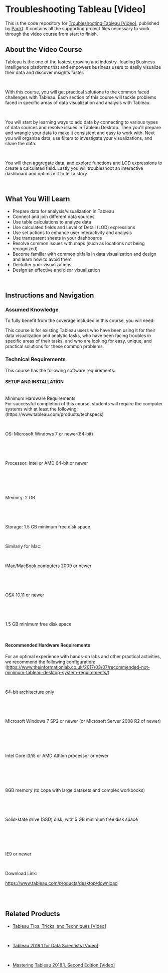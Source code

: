 # Troubleshooting Tableau [Video]

This is the code repository for [Troubleshooting Tableau [Video]](https://www.packtpub.com/big-data-and-business-intelligence/troubleshooting-tableau-video?utm_source=github&utm_medium=repository&utm_campaign=9781789137767), published by [Packt](https://www.packtpub.com/?utm_source=github). It contains all the supporting project files necessary to work through the video course from start to finish.

## About the Video Course

Tableau is the one of the fastest growing and industry- leading Business Intelligence platforms that and empowers business users to easily visualize their data and discover insights faster.


 


With this course, you will get practical solutions to the common faced challenges with Tableau. Each section of this course will tackle problems faced in specific areas of data visualization and analysis with Tableau.


 


You will start by learning ways to add data by connecting to various types of data sources and resolve issues in Tableau Desktop. Then you'll prepare and wrangle your data to make it consistent and easy to work with. Next you will organize data, use filters to investigate your visualizations, and share the data.


 


You will then aggregate data, and explore functions and LOD expressions to create a calculated field. Lastly you will troubleshoot an interactive dashboard and optimize it to tell a story


 




<H2>What You Will Learn</H2>

<DIV class=book-info-will-learn-text>

<UL>

<LI>Prepare data for analysis/visualization in Tableau 

<LI>Connect and join different data sources 

<LI>Use table calculations to analyze data 

<LI>Use calculated fields and Level of Detail (LOD) expressions 

<LI>Use set actions to enhance user interactivity and analysis 

<LI>Use transparent sheets in your dashboards 

<LI>Resolve common issues with maps (such as locations not being recognized) 

<LI>Become familiar with common pitfalls in data visualization and design and learn how to avoid them. 

<LI>Declutter your visualizations 

<LI>Design an effective and clear visualization </LI></UL></DIV>


 


## Instructions and Navigation

### Assumed Knowledge

To fully benefit from the coverage included in this course, you will need:<br/>

This course is for existing Tableau users who have been using it for their data visualization and analytic tasks, who have been facing troubles in specific areas of their tasks, and who are looking for easy, unique, and practical solutions for these common problems.

### Technical Requirements

This course has the following software requirements:<br/>

#### SETUP AND INSTALLATION
<br/>
Minimum Hardware Requirements
<br/>
For successful completion of this course, students will require the computer systems with at least the following:(https://www.tableau.com/products/techspecs)


 <br/>




OS: Microsoft Windows 7 or newer(64-bit)
<br/>

 


 


Processor: Intel or AMD 64-bit or newer


 

<br/>
 


Memory: 2 GB 


 <br/>


 


Storage: 1.5 GB minimum free disk space


 <br/>




Similarly for Mac:


 
<br/>



iMac/MacBook computers 2009 or newer


 <br/>


 


OSX 10.11 or newer


 
<br/>

 


1.5 GB minimum free disk space


 <br/>




#### Recommended Hardware Requirements

For an optimal experience with hands-on labs and other practical activities, we recommend the following configuration:<br/>(https://www.theinformationlab.co.uk/2017/03/07/recommended-not-minimum-tableau-desktop-system-requirements/)


 <br/>




64-bit architecture only


 <br/>


 


Microsoft Windows 7 SP2 or newer (or Microsoft Server 2008 R2 of newer)

<br/>
 


 


Intel Core i3/i5 or AMD Athlon processor or newer

<br/>
 


 


8GB memory (to cope with large datasets and complex workbooks)


 <br/>


 


Solid-state drive (SSD) disk, with 5 GB minimum free disk space


 

<br/>
 


IE9 or newer


 <br/>




Download Link:<br/>

https://www.tableau.com/products/desktop/download

<br/>
 


## Related Products

* [Tableau Tips, Tricks, and Techniques [Video]](https://www.packtpub.com/big-data-and-business-intelligence/tableau-tips-tricks-and-techniques-video?utm_source=github&utm_medium=repository&utm_campaign=9781789950809)


 


* [Tableau 2019.1 for Data Scientists [Video]](https://www.packtpub.com/big-data-and-business-intelligence/tableau-20191-data-scientists-video?utm_source=github&utm_medium=repository&utm_campaign=9781789958249)


 


* [Mastering Tableau 2018.1, Second Edition [Video]](https://www.packtpub.com/big-data-and-business-intelligence/mastering-tableau-20181-second-edition-video?utm_source=github&utm_medium=repository&utm_campaign=9781789133790)


 

 
